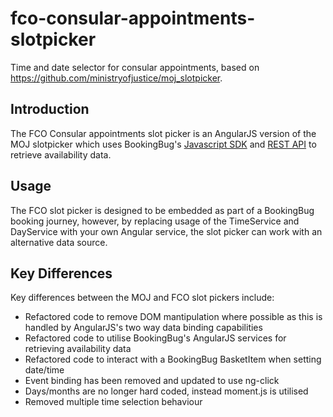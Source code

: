 # fco-consular-appointments-slotpicker
Time and date selector for consular appointments, based on https://github.com/ministryofjustice/moj_slotpicker.

## Introduction
The FCO Consular appointments slot picker is an AngularJS version of the MOJ slotpicker which uses BookingBug's [Javascript SDK](https://github.com/BookingBug/bookingbug-angular) and [REST API](https://dev.bookingbug.com/rest_api) to retrieve availability data.

## Usage
The FCO slot picker is designed to be embedded as part of a BookingBug booking journey, however, by replacing usage of the TimeService and DayService with your own Angular service, the slot picker can work with an alternative data source. 

## Key Differences
Key differences between the MOJ and FCO slot pickers include:
- Refactored code to remove DOM mantipulation where possible as this is handled by AngularJS's two way data binding capabilities
- Refactored code to utilise BookingBug's AngularJS services for retrieving availability data
- Refactored code to interact with a BookingBug BasketItem when setting date/time
- Event binding has been removed and updated to use ng-click
- Days/months are no longer hard coded, instead moment.js is utilised
- Removed multiple time selection behaviour

